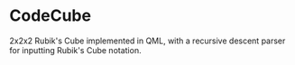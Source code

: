 CodeCube
========

2x2x2 Rubik's Cube implemented in QML, with a recursive descent parser for inputting Rubik's Cube notation.
